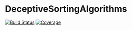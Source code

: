 # DeceptiveSortingAlgorithms

[![Build Status](https://github.com/LilithHafner/DeceptiveSortingAlgorithms.jl/actions/workflows/CI.yml/badge.svg?branch=main)](https://github.com/LilithHafner/DeceptiveSortingAlgorithms.jl/actions/workflows/CI.yml?query=branch%3Amain)
[![Coverage](https://codecov.io/gh/LilithHafner/DeceptiveSortingAlgorithms.jl/branch/main/graph/badge.svg)](https://codecov.io/gh/LilithHafner/DeceptiveSortingAlgorithms.jl)
